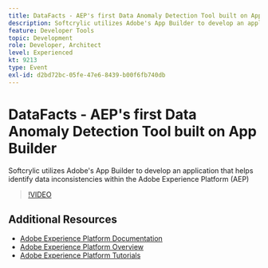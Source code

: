 ```yaml
---
title: DataFacts - AEP's first Data Anomaly Detection Tool built on App Builder
description: Softcrylic utilizes Adobe's App Builder to develop an application that helps identify data inconsistencies within the Adobe Experience Platform (AEP)
feature: Developer Tools
topic: Development
role: Developer, Architect
level: Experienced
kt: 9213
type: Event
exl-id: d2bd72bc-05fe-47e6-8439-b00f6fb740db
---
```

# DataFacts - AEP's first Data Anomaly Detection Tool built on App Builder

Softcrylic utilizes Adobe's App Builder to develop an application that helps identify data inconsistencies within the Adobe Experience Platform (AEP)

>[!VIDEO](https://video.tv.adobe.com/v/337710/?quality=12&learn=on&hidetitle=true)

## Additional Resources

- [Adobe Experience Platform Documentation](https://experienceleague.adobe.com/docs/experience-platform.html)
- [Adobe Experience Platform Overview](https://experienceleague.adobe.com/docs/experience-platform/landing/home.html)
- [Adobe Experience Platform Tutorials](https://experienceleague.adobe.com/docs/platform-learn/tutorials/overview.html?lang=en)
